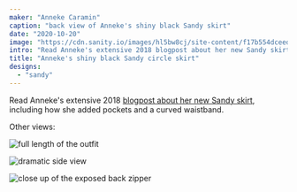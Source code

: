 ```yaml
---
maker: "Anneke Caramin"
caption: "back view of Anneke's shiny black Sandy skirt"
date: "2020-10-20"
image: "https://cdn.sanity.io/images/hl5bw8cj/site-content/f17b554dceedcfa01572346e5032e4836deb6f52-1080x1080.jpg"
intro: "Read Anneke's extensive 2018 blogpost about her new Sandy skirt , including how she added pockets and a curved waistband."
title: "Anneke's shiny black Sandy circle skirt"
designs:
  - "sandy"
---
```


Read Anneke's extensive 2018 [blogpost about her new Sandy skirt](http://www.annekecaramin.com/2018/08/garbage-dragon.html), including how she added pockets and a curved waistband.

Other views:

![full length of the outfit](https://posts.freesewing.org/uploads/sandy_by_anneke_front_fulllength_76df5afe47.jpg "full length of the outfit")

![dramatic side view](https://posts.freesewing.org/uploads/sandy_by_anneke_sideview_7cde00b133.jpg "dramatic side view")

![close up of the exposed back zipper](https://posts.freesewing.org/uploads/sandy_by_anneke_zipper_e2f30b94dd.jpg "close up of the exposed back zipper")
